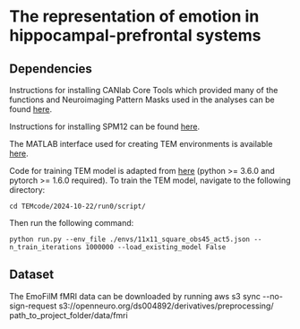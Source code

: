 # The representation of emotion in hippocampal-prefrontal systems

## Dependencies 
Instructions for installing CANlab Core Tools which provided many of the functions and Neuroimaging Pattern Masks used in the analyses can be found [here](https://canlab.github.io/_pages/canlab_help_1_installing_tools/canlab_help_1_installing_tools.html).

Instructions for installing SPM12 can be found [here](https://www.fil.ion.ucl.ac.uk/spm/software/spm12/).

The MATLAB interface used for creating TEM environments is available [here](https://github.com/jbakermans/WorldBuilder).

Code for training TEM model is adapted from [here](https://github.com/jbakermans/torch_tem) (python >= 3.6.0 and pytorch >= 1.6.0 required).
To train the TEM model, navigate to the following directory:
<pre><code>cd TEMcode/2024-10-22/run0/script/</code></pre>
Then run the following command:
<pre><code>python run.py --env_file ./envs/11x11_square_obs45_act5.json --n_train_iterations 1000000 --load_existing_model False</code></pre>

## Dataset
The EmoFilM fMRI data can be downloaded by running
aws s3 sync --no-sign-request s3://openneuro.org/ds004892/derivatives/preprocessing/ path_to_project_folder/data/fmri